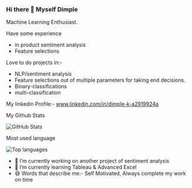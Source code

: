 ### Hi there 👋 Myself Dimple

Machine Learning Enthusiast.

Have some experience 
* in product sentiment analysis
* Feature selections


Love to do projects in:-
* NLP/sentiment analysis
* Feature selections out of multiple parameters for taking end decisions.
* Binary-classifications 
* multi-classification 

<!--
**Dimple-klair/Dimple-klair** is a ✨ _special_ ✨ repository because its `README.md` (this file) appears on your GitHub profile.

Here are some ideas to get you started:

- 🔭 I’m currently working on ...
- 🌱 I’m currently learning ...
- 👯 I’m looking to collaborate on ...
- 🤔 I’m looking for help with ...
- 💬 Ask me about ...
- 📫 How to reach me: ...
- 😄 Pronouns: ...
- ⚡ Fun fact: ...
-->
My linkedin Profile:-
www.linkedin.com/in/dimple-k-a2919924a

My Github Stats

![GitHub Stats](https://github-readme-stats.vercel.app/api?username=Dimple-klair&theme=radical)

Most used language

![Top languages](https://github-readme-stats.vercel.app/api/top-langs/?username=Dimple-klair&show_icons=true&theme=radical)


- 🔭 I’m currently working on another project of sentiment analysis
- 🌱 I’m currently learning Tableau & Advanced Excel
- 😄 Words that describe me:- Self Motivated, Always complete my work on time
